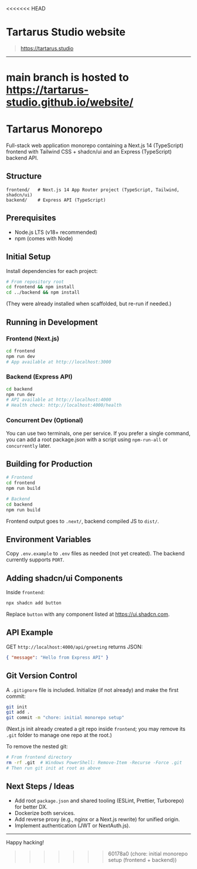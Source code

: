 <<<<<<< HEAD
# Tartarus Studio website

> https://tartarus.studio

---

main branch is hosted to https://tartarus-studio.github.io/website/
=======
# Tartarus Monorepo

Full-stack web application monorepo containing a Next.js 14 (TypeScript) frontend with Tailwind CSS + shadcn/ui and an Express (TypeScript) backend API.

## Structure
```
frontend/   # Next.js 14 App Router project (TypeScript, Tailwind, shadcn/ui)
backend/    # Express API (TypeScript)
```

## Prerequisites
- Node.js LTS (v18+ recommended)
- npm (comes with Node)

## Initial Setup
Install dependencies for each project:
```bash
# From repository root
cd frontend && npm install
cd ../backend && npm install
```
(They were already installed when scaffolded, but re-run if needed.)

## Running in Development
### Frontend (Next.js)
```bash
cd frontend
npm run dev
# App available at http://localhost:3000
```

### Backend (Express API)
```bash
cd backend
npm run dev
# API available at http://localhost:4000
# Health check: http://localhost:4000/health
```

### Concurrent Dev (Optional)
You can use two terminals, one per service. If you prefer a single command, you can add a root package.json with a script using `npm-run-all` or `concurrently` later.

## Building for Production
```bash
# Frontend
cd frontend
npm run build

# Backend
cd backend
npm run build
```
Frontend output goes to `.next/`, backend compiled JS to `dist/`.

## Environment Variables
Copy `.env.example` to `.env` files as needed (not yet created). The backend currently supports `PORT`.

## Adding shadcn/ui Components
Inside `frontend`:
```bash
npx shadcn add button
```
Replace `button` with any component listed at https://ui.shadcn.com.

## API Example
GET `http://localhost:4000/api/greeting` returns JSON:
```json
{ "message": "Hello from Express API" }
```

## Git Version Control
A `.gitignore` file is included. Initialize (if not already) and make the first commit:
```bash
git init
git add .
git commit -m "chore: initial monorepo setup"
```
(Next.js init already created a git repo inside `frontend`; you may remove its `.git` folder to manage one repo at the root.)

To remove the nested git:
```bash
# From frontend directory
rm -rf .git  # Windows PowerShell: Remove-Item -Recurse -Force .git
# Then run git init at root as above
```

## Next Steps / Ideas
- Add root `package.json` and shared tooling (ESLint, Prettier, Turborepo) for better DX.
- Dockerize both services.
- Add reverse proxy (e.g., nginx or a Next.js rewrite) for unified origin.
- Implement authentication (JWT or NextAuth.js).

---
Happy hacking!
>>>>>>> 60178a0 (chore: initial monorepo setup (frontend + backend))
